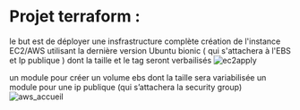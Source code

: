 # Projet terraform :

le but est de déployer une insfrastructure complète 
création de l'instance EC2/AWS utilisant la dernière version Ubuntu bionic ( qui s'attachera à l'EBS et Ip publique ) dont la taille et le tag seront verbailisés
![ec2apply](https://github.com/mikimihia/terraform/assets/44511981/93970249-2ef0-439e-926d-6019283463f9)

un module pour créer un volume ebs dont la taille sera variabilisée
un module pour une ip publique (qui s’attachera la security group)
![aws_accueil](https://github.com/mikimihia/terraform/assets/44511981/b35b142b-085e-4620-a01a-577232632b65)


